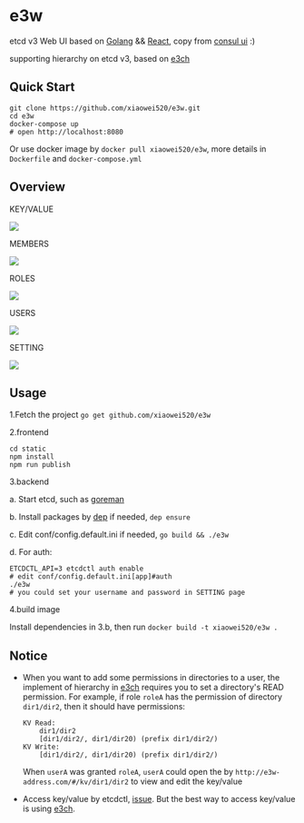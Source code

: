 e3w
===

etcd v3 Web UI based on [Golang](https://golang.org/) && [React](https://facebook.github.io/react/), copy from [consul ui](https://github.com/hashicorp/consul/tree/master/ui) :)

supporting hierarchy on etcd v3, based on [e3ch](https://github.com/xiaowei520/e3ch)

## Quick Start

```
git clone https://github.com/xiaowei520/e3w.git
cd e3w
docker-compose up
# open http://localhost:8080
```

Or use docker image by `docker pull xiaowei520/e3w`, more details in `Dockerfile` and `docker-compose.yml`

## Overview

KEY/VALUE

![](./images/kv.png)

MEMBERS

![](./images/members.png)

ROLES

![](./images/roles.png)

USERS

![](./images/users.png)

SETTING

![](./images/setting.png)

## Usage

1.Fetch the project `go get github.com/xiaowei520/e3w`


2.frontend

```
cd static
npm install
npm run publish
```

3.backend

a. Start etcd, such as [goreman](https://go.etcd.io/etcd/#running-a-local-etcd-cluster)

b. Install packages by [dep](https://github.com/golang/dep) if needed, `dep ensure`

c. Edit conf/config.default.ini if needed, `go build && ./e3w`

d. For auth:

```
ETCDCTL_API=3 etcdctl auth enable
# edit conf/config.default.ini[app]#auth
./e3w
# you could set your username and password in SETTING page
```

4.build image

Install dependencies in 3.b, then run `docker build -t xiaowei520/e3w .`

## Notice

- When you want to add some permissions in directories to a user, the implement of hierarchy in [e3ch](https://github.com/xiaowei520/e3ch) requires you to set a directory's READ permission. For example, if role `roleA` has the permission of directory `dir1/dir2`, then it should have permissions:

	```
	KV Read:
		dir1/dir2
		[dir1/dir2/, dir1/dir20) (prefix dir1/dir2/)
	KV Write:
		[dir1/dir2/, dir1/dir20) (prefix dir1/dir2/)
	```

	When `userA` was granted `roleA`, `userA` could open the by `http://e3w-address.com/#/kv/dir1/dir2` to view and edit the key/value

- Access key/value by etcdctl, [issue](https://github.com/xiaowei520/e3w/issues/3). But the best way to access key/value is using [e3ch](https://github.com/xiaowei520/e3ch).
